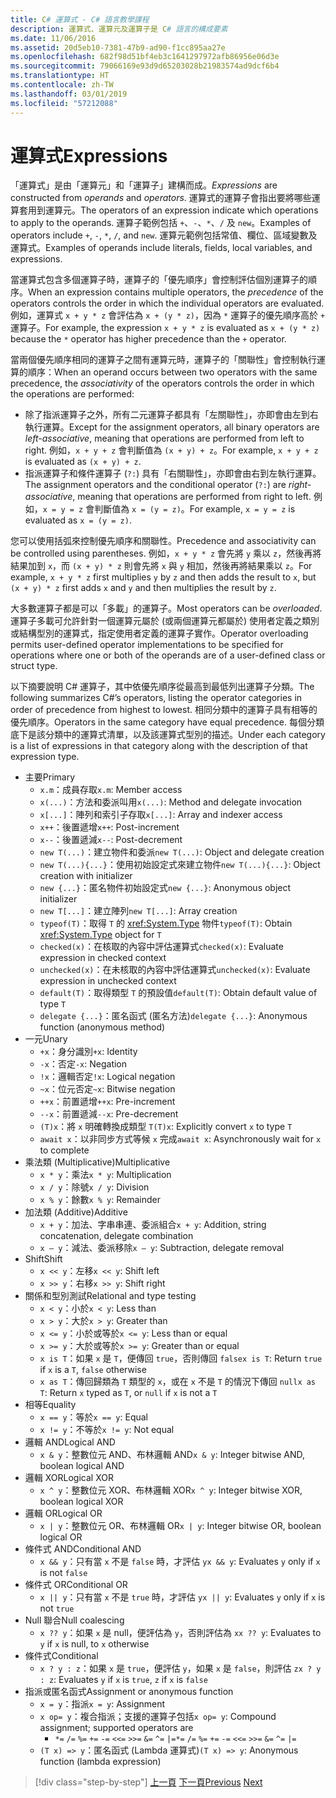 ```yaml
---
title: C# 運算式 - C# 語言教學課程
description: 運算式、運算元及運算子是 C# 語言的構成要素
ms.date: 11/06/2016
ms.assetid: 20d5eb10-7381-47b9-ad90-f1cc895aa27e
ms.openlocfilehash: 682f98d51bf4eb3c1641297972afb86956e06d3e
ms.sourcegitcommit: 79066169e93d9d65203028b21983574ad9dcf6b4
ms.translationtype: HT
ms.contentlocale: zh-TW
ms.lasthandoff: 03/01/2019
ms.locfileid: "57212088"
---
```

# <a name="expressions"></a><span data-ttu-id="72c5c-103">運算式</span><span class="sxs-lookup"><span data-stu-id="72c5c-103">Expressions</span></span>

<span data-ttu-id="72c5c-104">「運算式」是由「運算元」和「運算子」建構而成。</span><span class="sxs-lookup"><span data-stu-id="72c5c-104">*Expressions* are constructed from *operands* and *operators*.</span></span> <span data-ttu-id="72c5c-105">運算式的運算子會指出要將哪些運算套用到運算元。</span><span class="sxs-lookup"><span data-stu-id="72c5c-105">The operators of an expression indicate which operations to apply to the operands.</span></span> <span data-ttu-id="72c5c-106">運算子範例包括 `+`、`-`、`*`、`/` 及 `new`。</span><span class="sxs-lookup"><span data-stu-id="72c5c-106">Examples of operators include `+`, `-`, `*`, `/`, and `new`.</span></span> <span data-ttu-id="72c5c-107">運算元範例包括常值、欄位、區域變數及運算式。</span><span class="sxs-lookup"><span data-stu-id="72c5c-107">Examples of operands include literals, fields, local variables, and expressions.</span></span>

<span data-ttu-id="72c5c-108">當運算式包含多個運算子時，運算子的「優先順序」會控制評估個別運算子的順序。</span><span class="sxs-lookup"><span data-stu-id="72c5c-108">When an expression contains multiple operators, the *precedence* of the operators controls the order in which the individual operators are evaluated.</span></span> <span data-ttu-id="72c5c-109">例如，運算式 `x + y * z` 會評估為 `x + (y * z)`，因為 `*` 運算子的優先順序高於 `+` 運算子。</span><span class="sxs-lookup"><span data-stu-id="72c5c-109">For example, the expression `x + y * z` is evaluated as `x + (y * z)` because the `*` operator has higher precedence than the `+` operator.</span></span>

<span data-ttu-id="72c5c-110">當兩個優先順序相同的運算子之間有運算元時，運算子的「關聯性」會控制執行運算的順序：</span><span class="sxs-lookup"><span data-stu-id="72c5c-110">When an operand occurs between two operators with the same precedence, the *associativity* of the operators controls the order in which the operations are performed:</span></span>

*   <span data-ttu-id="72c5c-111">除了指派運算子之外，所有二元運算子都具有「左關聯性」，亦即會由左到右執行運算。</span><span class="sxs-lookup"><span data-stu-id="72c5c-111">Except for the assignment operators, all binary operators are *left-associative*, meaning that operations are performed from left to right.</span></span> <span data-ttu-id="72c5c-112">例如，`x + y + z` 會判斷值為 `(x + y) + z`。</span><span class="sxs-lookup"><span data-stu-id="72c5c-112">For example, `x + y + z` is evaluated as `(x + y) + z`.</span></span>
*   <span data-ttu-id="72c5c-113">指派運算子和條件運算子 (`?:`) 具有「右關聯性」，亦即會由右到左執行運算。</span><span class="sxs-lookup"><span data-stu-id="72c5c-113">The assignment operators and the conditional operator (`?:`) are *right-associative*, meaning that operations are performed from right to left.</span></span> <span data-ttu-id="72c5c-114">例如，`x = y = z` 會判斷值為 `x = (y = z)`。</span><span class="sxs-lookup"><span data-stu-id="72c5c-114">For example, `x = y = z` is evaluated as `x = (y = z)`.</span></span>

<span data-ttu-id="72c5c-115">您可以使用括弧來控制優先順序和關聯性。</span><span class="sxs-lookup"><span data-stu-id="72c5c-115">Precedence and associativity can be controlled using parentheses.</span></span> <span data-ttu-id="72c5c-116">例如，`x + y * z` 會先將 `y` 乘以 `z`，然後再將結果加到 `x`，而 `(x + y) * z` 則會先將 `x` 與 `y` 相加，然後再將結果乘以 `z`。</span><span class="sxs-lookup"><span data-stu-id="72c5c-116">For example, `x + y * z` first multiplies `y` by `z` and then adds the result to `x`, but `(x + y) * z` first adds `x` and `y` and then multiplies the result by `z`.</span></span>

<span data-ttu-id="72c5c-117">大多數運算子都是可以「多載」的運算子。</span><span class="sxs-lookup"><span data-stu-id="72c5c-117">Most operators can be *overloaded*.</span></span> <span data-ttu-id="72c5c-118">運算子多載可允許針對一個運算元屬於 (或兩個運算元都屬於) 使用者定義之類別或結構型別的運算式，指定使用者定義的運算子實作。</span><span class="sxs-lookup"><span data-stu-id="72c5c-118">Operator overloading permits user-defined operator implementations to be specified for operations where one or both of the operands are of a user-defined class or struct type.</span></span>

<span data-ttu-id="72c5c-119">以下摘要說明 C# 運算子，其中依優先順序從最高到最低列出運算子分類。</span><span class="sxs-lookup"><span data-stu-id="72c5c-119">The following summarizes C#’s operators, listing the operator categories in order of precedence from highest to lowest.</span></span> <span data-ttu-id="72c5c-120">相同分類中的運算子具有相等的優先順序。</span><span class="sxs-lookup"><span data-stu-id="72c5c-120">Operators in the same category have equal precedence.</span></span> <span data-ttu-id="72c5c-121">每個分類底下是該分類中的運算式清單，以及該運算式型別的描述。</span><span class="sxs-lookup"><span data-stu-id="72c5c-121">Under each category is a list of expressions in that category along with the description of that expression type.</span></span>

* <span data-ttu-id="72c5c-122">主要</span><span class="sxs-lookup"><span data-stu-id="72c5c-122">Primary</span></span>
    - <span data-ttu-id="72c5c-123">`x.m`：成員存取</span><span class="sxs-lookup"><span data-stu-id="72c5c-123">`x.m`: Member access</span></span>
    - <span data-ttu-id="72c5c-124">`x(...)`：方法和委派叫用</span><span class="sxs-lookup"><span data-stu-id="72c5c-124">`x(...)`: Method and delegate invocation</span></span>
    - <span data-ttu-id="72c5c-125">`x[...]`：陣列和索引子存取</span><span class="sxs-lookup"><span data-stu-id="72c5c-125">`x[...]`: Array and indexer access</span></span>
    - <span data-ttu-id="72c5c-126">`x++`：後置遞增</span><span class="sxs-lookup"><span data-stu-id="72c5c-126">`x++`: Post-increment</span></span>
    - <span data-ttu-id="72c5c-127">`x--`：後置遞減</span><span class="sxs-lookup"><span data-stu-id="72c5c-127">`x--`: Post-decrement</span></span>
    - <span data-ttu-id="72c5c-128">`new T(...)`：建立物件和委派</span><span class="sxs-lookup"><span data-stu-id="72c5c-128">`new T(...)`: Object and delegate creation</span></span>
    - <span data-ttu-id="72c5c-129">`new T(...){...}`：使用初始設定式來建立物件</span><span class="sxs-lookup"><span data-stu-id="72c5c-129">`new T(...){...}`: Object creation with initializer</span></span>
    - <span data-ttu-id="72c5c-130">`new {...}`：匿名物件初始設定式</span><span class="sxs-lookup"><span data-stu-id="72c5c-130">`new {...}`:  Anonymous object initializer</span></span>
    - <span data-ttu-id="72c5c-131">`new T[...]`：建立陣列</span><span class="sxs-lookup"><span data-stu-id="72c5c-131">`new T[...]`: Array creation</span></span>
    - <span data-ttu-id="72c5c-132">`typeof(T)`：取得 `T` 的 <xref:System.Type> 物件</span><span class="sxs-lookup"><span data-stu-id="72c5c-132">`typeof(T)`: Obtain <xref:System.Type> object for `T`</span></span>
    - <span data-ttu-id="72c5c-133">`checked(x)`：在核取的內容中評估運算式</span><span class="sxs-lookup"><span data-stu-id="72c5c-133">`checked(x)`: Evaluate expression in checked context</span></span>
    - <span data-ttu-id="72c5c-134">`unchecked(x)`：在未核取的內容中評估運算式</span><span class="sxs-lookup"><span data-stu-id="72c5c-134">`unchecked(x)`: Evaluate expression in unchecked context</span></span>
    - <span data-ttu-id="72c5c-135">`default(T)`：取得類型 `T` 的預設值</span><span class="sxs-lookup"><span data-stu-id="72c5c-135">`default(T)`: Obtain default value of type `T`</span></span>
    - <span data-ttu-id="72c5c-136">`delegate {...}`：匿名函式 (匿名方法)</span><span class="sxs-lookup"><span data-stu-id="72c5c-136">`delegate {...}`: Anonymous function (anonymous method)</span></span>
* <span data-ttu-id="72c5c-137">一元</span><span class="sxs-lookup"><span data-stu-id="72c5c-137">Unary</span></span>
    - <span data-ttu-id="72c5c-138">`+x`：身分識別</span><span class="sxs-lookup"><span data-stu-id="72c5c-138">`+x`: Identity</span></span>
    - <span data-ttu-id="72c5c-139">`-x`：否定</span><span class="sxs-lookup"><span data-stu-id="72c5c-139">`-x`: Negation</span></span>
    - <span data-ttu-id="72c5c-140">`!x`：邏輯否定</span><span class="sxs-lookup"><span data-stu-id="72c5c-140">`!x`: Logical negation</span></span>
    - <span data-ttu-id="72c5c-141">`~x`：位元否定</span><span class="sxs-lookup"><span data-stu-id="72c5c-141">`~x`: Bitwise negation</span></span>
    - <span data-ttu-id="72c5c-142">`++x`：前置遞增</span><span class="sxs-lookup"><span data-stu-id="72c5c-142">`++x`: Pre-increment</span></span>
    - <span data-ttu-id="72c5c-143">`--x`：前置遞減</span><span class="sxs-lookup"><span data-stu-id="72c5c-143">`--x`: Pre-decrement</span></span>
    - <span data-ttu-id="72c5c-144">`(T)x`：將 `x` 明確轉換成類型 `T`</span><span class="sxs-lookup"><span data-stu-id="72c5c-144">`(T)x`: Explicitly convert `x` to type `T`</span></span>
    - <span data-ttu-id="72c5c-145">`await x`：以非同步方式等候 `x` 完成</span><span class="sxs-lookup"><span data-stu-id="72c5c-145">`await x`: Asynchronously wait for `x` to complete</span></span>
* <span data-ttu-id="72c5c-146">乘法類 (Multiplicative)</span><span class="sxs-lookup"><span data-stu-id="72c5c-146">Multiplicative</span></span>
    - <span data-ttu-id="72c5c-147">`x * y`：乘法</span><span class="sxs-lookup"><span data-stu-id="72c5c-147">`x * y`: Multiplication</span></span>
    - <span data-ttu-id="72c5c-148">`x / y`：除號</span><span class="sxs-lookup"><span data-stu-id="72c5c-148">`x / y`: Division</span></span>
    - <span data-ttu-id="72c5c-149">`x % y`：餘數</span><span class="sxs-lookup"><span data-stu-id="72c5c-149">`x % y`: Remainder</span></span>
* <span data-ttu-id="72c5c-150">加法類 (Additive)</span><span class="sxs-lookup"><span data-stu-id="72c5c-150">Additive</span></span>
    - <span data-ttu-id="72c5c-151">`x + y`：加法、字串串連、委派組合</span><span class="sxs-lookup"><span data-stu-id="72c5c-151">`x + y`: Addition, string concatenation, delegate combination</span></span>
    - <span data-ttu-id="72c5c-152">`x – y`：減法、委派移除</span><span class="sxs-lookup"><span data-stu-id="72c5c-152">`x – y`: Subtraction, delegate removal</span></span>
* <span data-ttu-id="72c5c-153">Shift</span><span class="sxs-lookup"><span data-stu-id="72c5c-153">Shift</span></span>
    - <span data-ttu-id="72c5c-154">`x << y`：左移</span><span class="sxs-lookup"><span data-stu-id="72c5c-154">`x << y`: Shift left</span></span>
    - <span data-ttu-id="72c5c-155">`x >> y`：右移</span><span class="sxs-lookup"><span data-stu-id="72c5c-155">`x >> y`: Shift right</span></span>
* <span data-ttu-id="72c5c-156">關係和型別測試</span><span class="sxs-lookup"><span data-stu-id="72c5c-156">Relational and type testing</span></span>
    - <span data-ttu-id="72c5c-157">`x < y`：小於</span><span class="sxs-lookup"><span data-stu-id="72c5c-157">`x < y`: Less than</span></span>
    - <span data-ttu-id="72c5c-158">`x > y`：大於</span><span class="sxs-lookup"><span data-stu-id="72c5c-158">`x > y`: Greater than</span></span>
    - <span data-ttu-id="72c5c-159">`x <= y`：小於或等於</span><span class="sxs-lookup"><span data-stu-id="72c5c-159">`x <= y`: Less than or equal</span></span>
    - <span data-ttu-id="72c5c-160">`x >= y`：大於或等於</span><span class="sxs-lookup"><span data-stu-id="72c5c-160">`x >= y`: Greater than or equal</span></span>
    - <span data-ttu-id="72c5c-161">`x is T`：如果 `x` 是 `T`，便傳回 `true`，否則傳回 `false`</span><span class="sxs-lookup"><span data-stu-id="72c5c-161">`x is T`: Return `true` if `x` is a `T`, `false` otherwise</span></span>
    - <span data-ttu-id="72c5c-162">`x as T`：傳回歸類為 `T` 類型的 `x`，或在 `x` 不是 `T` 的情況下傳回 `null`</span><span class="sxs-lookup"><span data-stu-id="72c5c-162">`x as T`: Return `x` typed as `T`, or `null` if `x` is not a `T`</span></span>
* <span data-ttu-id="72c5c-163">相等</span><span class="sxs-lookup"><span data-stu-id="72c5c-163">Equality</span></span>
    - <span data-ttu-id="72c5c-164">`x == y`：等於</span><span class="sxs-lookup"><span data-stu-id="72c5c-164">`x == y`: Equal</span></span>
    - <span data-ttu-id="72c5c-165">`x != y`：不等於</span><span class="sxs-lookup"><span data-stu-id="72c5c-165">`x != y`: Not equal</span></span>
* <span data-ttu-id="72c5c-166">邏輯 AND</span><span class="sxs-lookup"><span data-stu-id="72c5c-166">Logical AND</span></span>
    - <span data-ttu-id="72c5c-167">`x & y`：整數位元 AND、布林邏輯 AND</span><span class="sxs-lookup"><span data-stu-id="72c5c-167">`x & y`: Integer bitwise AND, boolean logical AND</span></span>
* <span data-ttu-id="72c5c-168">邏輯 XOR</span><span class="sxs-lookup"><span data-stu-id="72c5c-168">Logical XOR</span></span>
    - <span data-ttu-id="72c5c-169">`x ^ y`：整數位元 XOR、布林邏輯 XOR</span><span class="sxs-lookup"><span data-stu-id="72c5c-169">`x ^ y`: Integer bitwise XOR, boolean logical XOR</span></span>
* <span data-ttu-id="72c5c-170">邏輯 OR</span><span class="sxs-lookup"><span data-stu-id="72c5c-170">Logical OR</span></span>
    - <span data-ttu-id="72c5c-171">`x | y`：整數位元 OR、布林邏輯 OR</span><span class="sxs-lookup"><span data-stu-id="72c5c-171">`x | y`: Integer bitwise OR, boolean logical OR</span></span>
* <span data-ttu-id="72c5c-172">條件式 AND</span><span class="sxs-lookup"><span data-stu-id="72c5c-172">Conditional AND</span></span>
    - <span data-ttu-id="72c5c-173">`x && y`：只有當 `x` 不是 `false` 時，才評估 `y`</span><span class="sxs-lookup"><span data-stu-id="72c5c-173">`x && y`: Evaluates `y` only if `x` is not `false`</span></span>
* <span data-ttu-id="72c5c-174">條件式 OR</span><span class="sxs-lookup"><span data-stu-id="72c5c-174">Conditional OR</span></span>
    - <span data-ttu-id="72c5c-175">`x || y`：只有當 `x` 不是 `true` 時，才評估 `y`</span><span class="sxs-lookup"><span data-stu-id="72c5c-175">`x || y`: Evaluates `y` only if `x` is not `true`</span></span>
* <span data-ttu-id="72c5c-176">Null 聯合</span><span class="sxs-lookup"><span data-stu-id="72c5c-176">Null coalescing</span></span>
    - <span data-ttu-id="72c5c-177">`x ?? y`：如果 `x` 是 null，便評估為 `y`，否則評估為 `x`</span><span class="sxs-lookup"><span data-stu-id="72c5c-177">`x ?? y`: Evaluates to `y` if `x` is null, to `x` otherwise</span></span>
* <span data-ttu-id="72c5c-178">條件式</span><span class="sxs-lookup"><span data-stu-id="72c5c-178">Conditional</span></span>
    - <span data-ttu-id="72c5c-179">`x ? y : z`：如果 `x` 是 `true`，便評估 `y`，如果 `x` 是 `false`，則評估 `z`</span><span class="sxs-lookup"><span data-stu-id="72c5c-179">`x ? y : z`: Evaluates `y` if `x` is `true`, `z` if `x` is `false`</span></span>
* <span data-ttu-id="72c5c-180">指派或匿名函式</span><span class="sxs-lookup"><span data-stu-id="72c5c-180">Assignment or anonymous function</span></span>
    - <span data-ttu-id="72c5c-181">`x = y`：指派</span><span class="sxs-lookup"><span data-stu-id="72c5c-181">`x = y`: Assignment</span></span>
    - <span data-ttu-id="72c5c-182">`x op= y`：複合指派；支援的運算子包括</span><span class="sxs-lookup"><span data-stu-id="72c5c-182">`x op= y`: Compound assignment; supported operators are</span></span>
        - <span data-ttu-id="72c5c-183">`*=`   `/=`   `%=`   `+=`   `-=`   `<<=`   `>>=`   `&=`  `^=`  `|=`</span><span class="sxs-lookup"><span data-stu-id="72c5c-183">`*=`   `/=`   `%=`   `+=`   `-=`   `<<=`   `>>=`   `&=`  `^=`  `|=`</span></span>
    - <span data-ttu-id="72c5c-184">`(T x) => y`：匿名函式 (Lambda 運算式)</span><span class="sxs-lookup"><span data-stu-id="72c5c-184">`(T x) => y`: Anonymous function (lambda expression)</span></span>

> [!div class="step-by-step"]
> <span data-ttu-id="72c5c-185">[上一頁](types-and-variables.md)
> [下一頁](statements.md)</span><span class="sxs-lookup"><span data-stu-id="72c5c-185">[Previous](types-and-variables.md)
[Next](statements.md)</span></span>